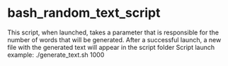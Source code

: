 # bash_random_text_script
This script, when launched, takes a parameter that is responsible for the number of words that will be generated. After a successful launch, a new file with the generated text will appear in the script folder
Script launch example:  ./generate_text.sh 1000